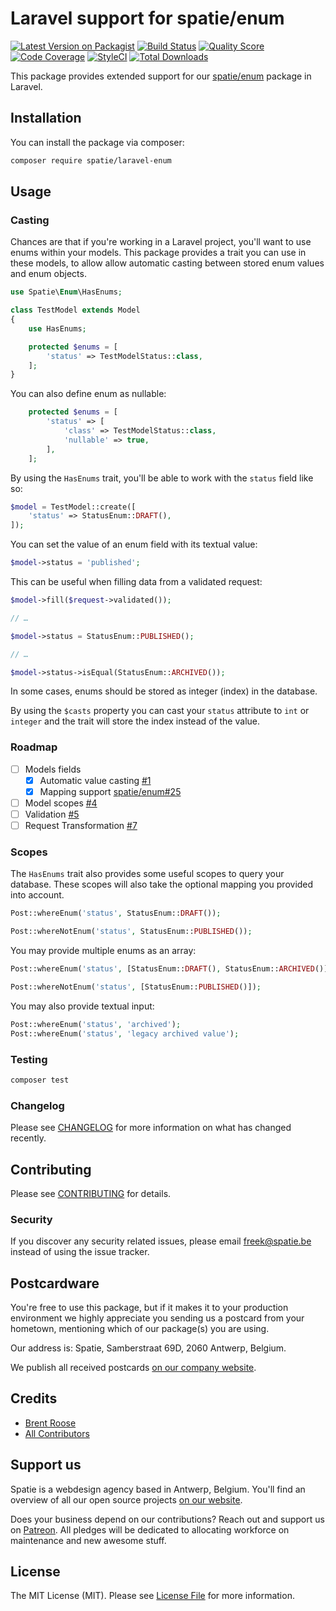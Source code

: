# Laravel support for spatie/enum

[![Latest Version on Packagist](https://img.shields.io/packagist/v/spatie/laravel-enum.svg?style=flat-square)](https://packagist.org/packages/spatie/laravel-enum)
[![Build Status](https://img.shields.io/travis/spatie/laravel-enum/master.svg?style=flat-square)](https://travis-ci.org/spatie/laravel-enum)
[![Quality Score](https://img.shields.io/scrutinizer/g/spatie/laravel-enum.svg?style=flat-square)](https://scrutinizer-ci.com/g/spatie/laravel-enum)
[![Code Coverage](https://img.shields.io/coveralls/github/spatie/laravel-enum.svg?style=flat-square)](https://coveralls.io/github/spatie/laravel-enum)
[![StyleCI](https://github.styleci.io/repos/180570906/shield?branch=master)](https://github.styleci.io/repos/180570906)
[![Total Downloads](https://img.shields.io/packagist/dt/spatie/laravel-enum.svg?style=flat-square)](https://packagist.org/packages/spatie/laravel-enum)

This package provides extended support for our [spatie/enum](https://github.com/spatie/enum) package in Laravel.

## Installation

You can install the package via composer:

```bash
composer require spatie/laravel-enum
```

## Usage

### Casting

Chances are that if you're working in a Laravel project, you'll want to use enums within your models.
This package provides a trait you can use in these models, 
to allow allow automatic casting between stored enum values and enum objects. 

```php
use Spatie\Enum\HasEnums;

class TestModel extends Model
{
    use HasEnums;

    protected $enums = [
        'status' => TestModelStatus::class,
    ];
}
```

You can also define enum as nullable:

```php
    protected $enums = [
        'status' => [
            'class' => TestModelStatus::class,
            'nullable' => true,
        ],
    ];
```

By using the `HasEnums` trait, you'll be able to work with the `status` field like so:

```php
$model = TestModel::create([
    'status' => StatusEnum::DRAFT(),
]);
```

You can set the value of an enum field with its textual value:

```php
$model->status = 'published';
```

This can be useful when filling data from a validated request:

```php
$model->fill($request->validated());

// …

$model->status = StatusEnum::PUBLISHED();

// …

$model->status->isEqual(StatusEnum::ARCHIVED());
``` 

In some cases, enums should be stored as integer (index) in the database.

By using the `$casts` property you can cast your `status` attribute to `int` or `integer` and the trait will store the index instead of the value.

### Roadmap

- [ ] Models fields
    - [x] Automatic value casting [#1](https://github.com/spatie/laravel-enum/pull/1)
    - [x] Mapping support [spatie/enum#25](https://github.com/spatie/enum/pull/25)
- [ ] Model scopes [#4](https://github.com/spatie/laravel-enum/pull/4)
- [ ] Validation [#5](https://github.com/spatie/laravel-enum/issues/5)
- [ ] Request Transformation [#7](https://github.com/spatie/laravel-enum/pull/7)

### Scopes

The `HasEnums` trait also provides some useful scopes to query your database.
These scopes will also take the optional mapping you provided into account.

```php
Post::whereEnum('status', StatusEnum::DRAFT());

Post::whereNotEnum('status', StatusEnum::PUBLISHED());
```

You may provide multiple enums as an array:

```php
Post::whereEnum('status', [StatusEnum::DRAFT(), StatusEnum::ARCHIVED()]);

Post::whereNotEnum('status', [StatusEnum::PUBLISHED()]);
```

You may also provide textual input:

```php
Post::whereEnum('status', 'archived');
Post::whereEnum('status', 'legacy archived value');
```

### Testing

``` bash
composer test
```

### Changelog

Please see [CHANGELOG](CHANGELOG.md) for more information on what has changed recently.

## Contributing

Please see [CONTRIBUTING](CONTRIBUTING.md) for details.

### Security

If you discover any security related issues, please email freek@spatie.be instead of using the issue tracker.

## Postcardware

You're free to use this package, but if it makes it to your production environment we highly appreciate you sending us a postcard from your hometown, mentioning which of our package(s) you are using.

Our address is: Spatie, Samberstraat 69D, 2060 Antwerp, Belgium.

We publish all received postcards [on our company website](https://spatie.be/en/opensource/postcards).

## Credits

- [Brent Roose](https://github.com/brendt)
- [All Contributors](../../contributors)

## Support us

Spatie is a webdesign agency based in Antwerp, Belgium. You'll find an overview of all our open source projects [on our website](https://spatie.be/opensource).

Does your business depend on our contributions? Reach out and support us on [Patreon](https://www.patreon.com/spatie). 
All pledges will be dedicated to allocating workforce on maintenance and new awesome stuff.

## License

The MIT License (MIT). Please see [License File](LICENSE.md) for more information.
